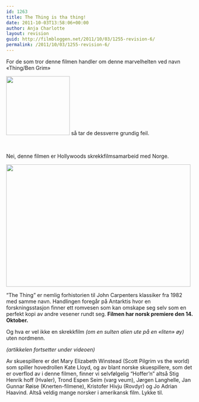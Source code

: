 ```yaml
---
id: 1263
title: The Thing is tha thing!
date: 2011-10-03T13:58:06+00:00
author: Anja Charlotte
layout: revision
guid: http://filmbloggen.net/2011/10/03/1255-revision-6/
permalink: /2011/10/03/1255-revision-6/
---
```

For de som tror denne filmen handler om denne marvelhelten ved navn &laquo;Thing/Ben Grim&raquo;

<a href="http://filmbloggen.net/?attachment_id=1254" rel="attachment wp-att-1254"><img class="alignnone size-medium wp-image-1254" src="http://filmbloggen.net/wp-content/uploads//2011/10/the-thing-300x280.gif" alt="" width="171" height="159" /></a> så tar de dessverre grundig feil.

&nbsp;

Nei, denne filmen er Hollywoods skrekkfilmsamarbeid med Norge.

<a href="http://filmbloggen.net/?attachment_id=1253" rel="attachment wp-att-1253"><img class="alignnone size-large wp-image-1253" src="http://filmbloggen.net/wp-content/uploads//2011/10/ovbttgr2-620x413.jpg" alt="" width="496" height="330" /></a>

“The Thing” er nemlig forhistorien til John Carpenters klassiker fra 1982 med samme navn. Handlingen foregår på Antarktis hvor en forskningsstasjon finner ett romvesen som kan omskape seg selv som en perfekt kopi av andre vesener rundt seg. **Filmen har norsk premiere den 14. Oktober.**

Og hva er vel ikke en skrekkfilm _(om en sulten alien ute på en &laquo;liten&raquo; øy)_ uten nordmenn.

_(artikkelen fortsetter under videoen)_

<span class='embed-youtube' style='text-align:center; display: block;'></span>

Av skuespillere er det Mary Elizabeth Winstead (Scott Pilgrim vs the world) som spiller hovedrollen Kate Lloyd, og av blant norske skuespillere, som det er overflod av i denne filmen, finner vi selvfølgelig “Hoffer’n” altså Stig Henrik hoff (Hvaler), Trond Espen Seim (varg veum), Jørgen Langhelle, Jan Gunnar Røise (Knerten-filmene), Kristofer Hivju (Rovdyr) og Jo Adrian Haavind. Altså veldig mange norsker i amerikansk film. Lykke til.